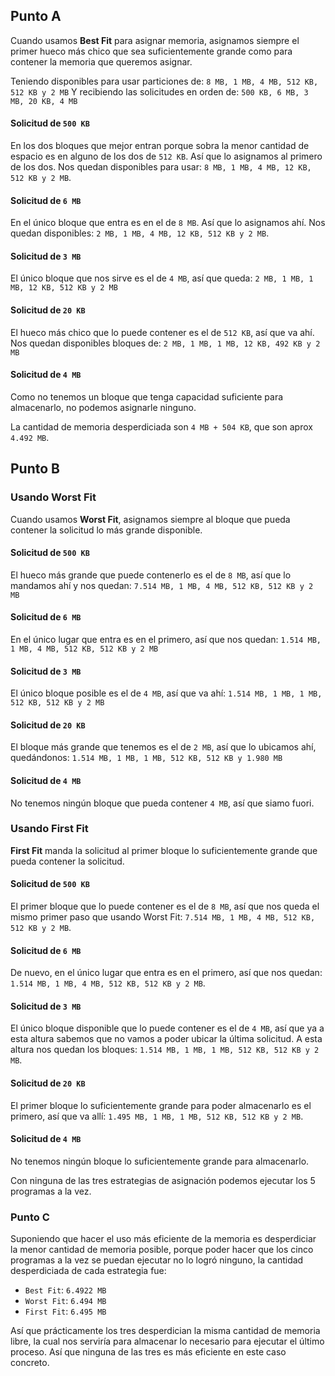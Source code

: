 ## Punto A

Cuando usamos **Best Fit** para asignar memoria, asignamos siempre el primer hueco más chico que sea suficientemente grande como para contener la memoria que queremos asignar.

Teniendo disponibles para usar particiones de: `8 MB, 1 MB, 4 MB, 512 KB, 512 KB y 2 MB`
Y recibiendo las solicitudes en orden de: `500 KB, 6 MB, 3 MB, 20 KB, 4 MB`

#### Solicitud de `500 KB`
En los dos bloques que mejor entran porque sobra la menor cantidad de espacio es en alguno de los dos de `512 KB`. Así que lo asignamos al primero de los dos. Nos quedan disponibles para usar: `8 MB, 1 MB, 4 MB, 12 KB, 512 KB y 2 MB`.

#### Solicitud de `6 MB`
En el único bloque que entra es en el de `8 MB`. Así que lo asignamos ahí. 
Nos quedan disponibles: `2 MB, 1 MB, 4 MB, 12 KB, 512 KB y 2 MB`.

#### Solicitud de `3 MB`
El único bloque que nos sirve es el de `4 MB`, así que queda: `2 MB, 1 MB, 1 MB, 12 KB, 512 KB y 2 MB`

#### Solicitud de `20 KB`
El hueco más chico que lo puede contener es el de `512 KB`, así que va ahí. Nos quedan disponibles bloques de: `2 MB, 1 MB, 1 MB, 12 KB, 492 KB y 2 MB`

#### Solicitud de `4 MB`
Como no tenemos un bloque que tenga capacidad suficiente para almacenarlo, no podemos asignarle ninguno.

La cantidad de memoria desperdiciada son `4 MB + 504 KB`, que son aprox `4.492 MB`.

## Punto B

### Usando Worst Fit

Cuando usamos **Worst Fit**, asignamos siempre al bloque que pueda contener la solicitud lo más grande disponible.

#### Solicitud de `500 KB`
El hueco más grande que puede contenerlo es el de `8 MB`, así que lo mandamos ahí y nos quedan: `7.514 MB, 1 MB, 4 MB, 512 KB, 512 KB y 2 MB`

#### Solicitud de `6 MB`
En el único lugar que entra es en el primero, así que nos quedan: `1.514 MB, 1 MB, 4 MB, 512 KB, 512 KB y 2 MB`

#### Solicitud de `3 MB`
El único bloque posible es el de `4 MB`, así que va ahí: `1.514 MB, 1 MB, 1 MB, 512 KB, 512 KB y 2 MB`

#### Solicitud de `20 KB`
El bloque más grande que tenemos es el de `2 MB`, así que lo ubicamos ahí, quedándonos: `1.514 MB, 1 MB, 1 MB, 512 KB, 512 KB y 1.980 MB`

#### Solicitud de `4 MB`
No tenemos ningún bloque que pueda contener `4 MB`, así que siamo fuori.

### Usando First Fit

**First Fit** manda la solicitud al primer bloque lo suficientemente grande que pueda contener la solicitud.

#### Solicitud de `500 KB`
El primer bloque que lo puede contener es el de `8 MB`, así que nos queda el mismo primer paso que usando Worst Fit: `7.514 MB, 1 MB, 4 MB, 512 KB, 512 KB y 2 MB`.

#### Solicitud de `6 MB`
De nuevo, en el único lugar que entra es en el primero, así que nos quedan: `1.514 MB, 1 MB, 4 MB, 512 KB, 512 KB y 2 MB`.

#### Solicitud de `3 MB`
El único bloque disponible que lo puede contener es el de `4 MB`, así que ya a esta altura sabemos que no vamos a poder ubicar la última solicitud. A esta altura nos quedan los bloques: `1.514 MB, 1 MB, 1 MB, 512 KB, 512 KB y 2 MB`.

#### Solicitud de `20 KB`
El primer bloque lo suficientemente grande para poder almacenarlo es el primero, así que va allí: `1.495 MB, 1 MB, 1 MB, 512 KB, 512 KB y 2 MB`.

#### Solicitud de `4 MB`
No tenemos ningún bloque lo suficientemente grande para almacenarlo.

Con ninguna de las tres estrategias de asignación podemos ejecutar los 5 programas a la vez.

### Punto C

Suponiendo que hacer el uso más eficiente de la memoria es desperdiciar la menor cantidad de memoria posible, porque poder hacer que los cinco programas a la vez se puedan ejecutar no lo logró ninguno, la cantidad desperdiciada de cada estrategia fue:

- `Best Fit`: `6.4922 MB`
- `Worst Fit`: `6.494 MB`
- `First Fit`: `6.495 MB`

Así que prácticamente los tres desperdician la misma cantidad de memoria libre, la cual nos serviría para almacenar lo necesario para ejecutar el último proceso. Así que ninguna de las tres es más eficiente en este caso concreto.
